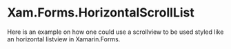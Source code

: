 # Xam.Forms.HorizontalScrollList
Here is an example on how one could use a scrollview to be used styled like an horizontal listview in Xamarin.Forms.


